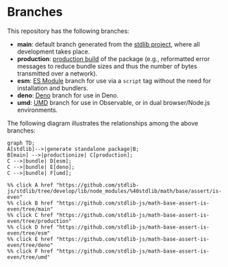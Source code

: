 <!--

@license Apache-2.0

Copyright (c) 2022 The Stdlib Authors.

Licensed under the Apache License, Version 2.0 (the "License");
you may not use this file except in compliance with the License.
You may obtain a copy of the License at

    http://www.apache.org/licenses/LICENSE-2.0

Unless required by applicable law or agreed to in writing, software
distributed under the License is distributed on an "AS IS" BASIS,
WITHOUT WARRANTIES OR CONDITIONS OF ANY KIND, either express or implied.
See the License for the specific language governing permissions and
limitations under the License.

-->

# Branches

This repository has the following branches:

-   **main**: default branch generated from the [stdlib project][stdlib-url], where all development takes place.
-   **production**: [production build][production-url] of the package (e.g., reformatted error messages to reduce bundle sizes and thus the number of bytes transmitted over a network).
-   **esm**: [ES Module][esm-url] branch for use via a `script` tag without the need for installation and bundlers.
-   **deno**: [Deno][deno-url] branch for use in Deno.
-   **umd**: [UMD][umd-url] branch for use in Observable, or in dual browser/Node.js environments.

The following diagram illustrates the relationships among the above branches:

```mermaid
graph TD;
A[stdlib]-->|generate standalone package|B;
B[main] -->|productionize| C[production];
C -->|bundle| D[esm];
C -->|bundle| E[deno];
C -->|bundle| F[umd];

%% click A href "https://github.com/stdlib-js/stdlib/tree/develop/lib/node_modules/%40stdlib/math/base/assert/is-even"
%% click B href "https://github.com/stdlib-js/math-base-assert-is-even/tree/main"
%% click C href "https://github.com/stdlib-js/math-base-assert-is-even/tree/production"
%% click D href "https://github.com/stdlib-js/math-base-assert-is-even/tree/esm"
%% click E href "https://github.com/stdlib-js/math-base-assert-is-even/tree/deno"
%% click F href "https://github.com/stdlib-js/math-base-assert-is-even/tree/umd"
```

[stdlib-url]: https://github.com/stdlib-js/stdlib/tree/develop/lib/node_modules/%40stdlib/math/base/assert/is-even
[production-url]: https://github.com/stdlib-js/math-base-assert-is-even/tree/production
[deno-url]: https://github.com/stdlib-js/math-base-assert-is-even/tree/deno
[umd-url]: https://github.com/stdlib-js/math-base-assert-is-even/tree/umd
[esm-url]: https://github.com/stdlib-js/math-base-assert-is-even/tree/esm